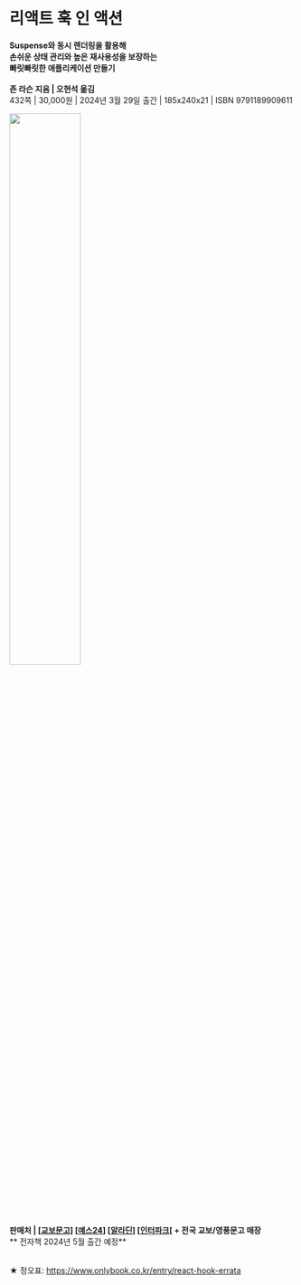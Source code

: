 # 리액트 훅 인 액션
**Suspense와 동시 렌더링을 활용해**<br>
**손쉬운 상태 관리와 높은 재사용성을 보장하는** <br>
**빠릿빠릿한 애플리케이션 만들기** <br><br>
**존 라슨 지음 | 오현석 옮김** <br>
432쪽 | 30,000원 | 2024년 3월 29일 출간 | 185x240x21 | ISBN 9791189909611<br>

<img src = "https://img1.daumcdn.net/thumb/R1280x0/?scode=mtistory2&fname=https%3A%2F%2Fblog.kakaocdn.net%2Fdn%2Fb9BOsz%2FbtsFYMtzF23%2FFN413vxkGm61LBiiI1OfAK%2Fimg.jpg" width = "50%" height = "50%" ><br>

**판매처 | [[교보문고](https://bit.ly/3VsRxst)] [[예스24](https://bit.ly/3TtywDR)] [[알라딘](http://aladin.kr/p/BqKWY)] [[인터파크](https://bit.ly/43vrTW)[ + 전국 교보/영풍문고 매장**<br>
** 전자책 2024년 5월 출간 예정**<br><br>

★ 정오표: https://www.onlybook.co.kr/entry/react-hook-errata 
